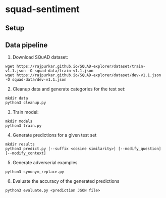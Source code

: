 # squad-sentiment

## Setup

## Data pipeline

1. Download SQuAD dataset:

```
wget https://rajpurkar.github.io/SQuAD-explorer/dataset/train-v1.1.json -O squad-data/train-v1.1.json
wget https://rajpurkar.github.io/SQuAD-explorer/dataset/dev-v1.1.json -O squad-data/dev-v1.1.json
```

2. Cleanup data and generate categories for the test set: 

```
mkdir data
python3 cleanup.py
```

3. Train model:

```
mkdir models
python3 train.py
```

4. Generate predictions for a given test set

```
mkdir results
python3 predict.py [--suffix <cosine similarity>] [--modify_question] [--modify_context]
```

5. Generate adverserial examples

```
python3 synonym_replace.py
```

6. Evaluate the accuracy of the generated predictions

```
python3 evaluate.py <prediction JSON file>
```